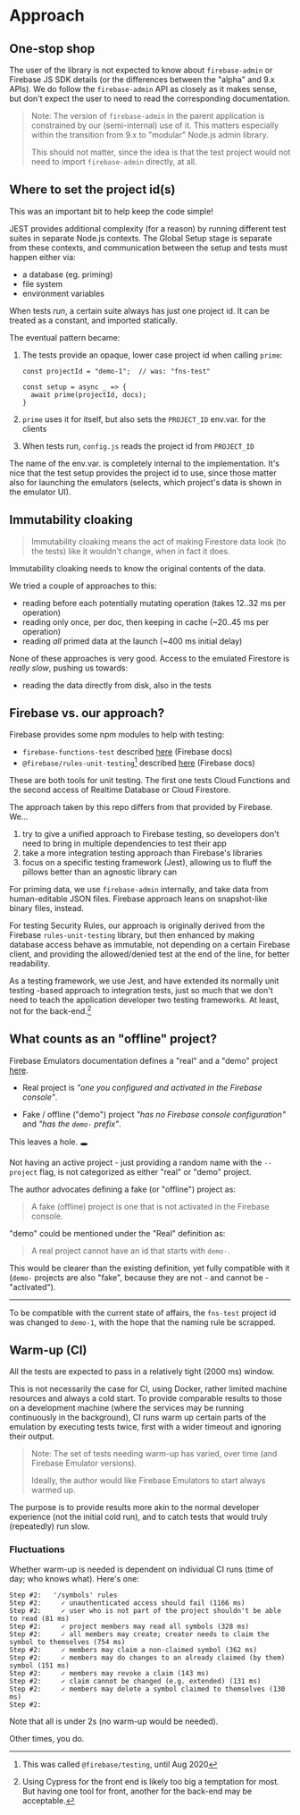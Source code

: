 # Approach

## One-stop shop

The user of the library is not expected to know about `firebase-admin` or Firebase JS SDK details (or the differences between the "alpha" and 9.x APIs). We do follow the `firebase-admin` API as closely as it makes sense, but don't expect the user to need to read the corresponding documentation.

>Note: The version of `firebase-admin` in the parent application is constrained by our (semi-internal) use of it. This matters especially within the transition from 9.x to "modular" Node.js admin library.
>
>This should not matter, since the idea is that the test project would not need to import `firebase-admin` directly, at all.


<!-- phasing out...
## Where to prime the data

This is very self-evident, in hindsight.

During development, functions test data was primed *at the launch of the emulator*. 

Now, tests themselves prime the data as part of their setup. This means:

- running tests is consistent - they always have the same initial dataset
- one can change the dataset (this happens rarely, but..) and not need to restart the emulators

You probably should stick with this setup.
-->

## Where to set the project id(s)

This was an important bit to help keep the code simple!

JEST provides additional complexity (for a reason) by running different test suites in separate Node.js contexts. The Global Setup stage is separate from these contexts, and communication between the setup and tests must happen either via:

- a database (eg. priming)
- file system
- environment variables

When tests *run*, a certain suite always has just one project id. It can be treated as a constant, and imported statically.

The eventual pattern became:

1. The tests provide an opaque, lower case project id when calling `prime`:

   ```
   const projectId = "demo-1";  // was: "fns-test"
   
   const setup = async _ => {
     await prime(projectId, docs);
   }
   ```

2. `prime` uses it for itself, but also sets the `PROJECT_ID` env.var. for the clients
3. When tests run, `config.js` reads the project id from `PROJECT_ID`

The name of the env.var. is completely internal to the implementation. It's nice that the test setup provides the project id to use, since those matter also for launching the emulators (selects, which project's data is shown in the emulator UI).


## Immutability cloaking

>Immutability cloaking means the act of making Firestore data look (to the tests) like it wouldn't change, when in fact it does.

Immutability cloaking needs to know the original contents of the data.

We tried a couple of approaches to this:

- reading before each potentially mutating operation (takes 12..32 ms per operation)
- reading only once, per doc, then keeping in cache (~20..45 ms per operation) <!-- no idea why the timing is different than above -->
- reading *all* primed data at the launch (~400 ms initial delay)

None of these approaches is very good. Access to the emulated Firestore is *really slow*, pushing us towards:

- reading the data directly from disk, also in the tests


## Firebase vs. our approach?

Firebase provides some npm modules to help with testing:

- `firebase-functions-test` described [here](https://firebase.google.com/docs/functions/unit-testing) (Firebase docs)
- `@firebase/rules-unit-testing`[^1] described [here](https://firebase.google.com/docs/rules/unit-tests) (Firebase docs)

[^1]: This was called `@firebase/testing`, until Aug 2020

These are both tools for unit testing. The first one tests Cloud Functions and the second access of Realtime Database or Cloud Firestore.

The approach taken by this repo differs from that provided by Firebase. We...

1. try to give a unified approach to Firebase testing, so developers don't need to bring in multiple dependencies to test their app
2. take a more integration testing approach than Firebase's libraries 
3. focus on a specific testing framework (Jest), allowing us to fluff the pillows better than an agnostic library can

For priming data, we use `firebase-admin` internally, and take data from human-editable JSON files. Firebase approach leans on snapshot-like binary files, instead.

For testing Security Rules, our approach is originally derived from the Firebase `rules-unit-testing` library, but then enhanced by making database access behave as immutable, not depending on a certain Firebase client, and providing the allowed/denied test at the end of the line, for better readability.

As a testing framework, we use Jest, and have extended its normally unit testing -based approach to integration tests, just so much that we don't need to teach the application developer two testing frameworks. At least, not for the back-end.[^2]

[^2]: Using Cypress for the front end is likely too big a temptation for most. But having one tool for front, another for the back-end may be acceptable.


## What counts as an "offline" project?

Firebase Emulators documentation defines a "real" and a "demo" project [here](https://firebase.google.cn/docs/emulator-suite/connect_functions?hl=en&%3Bauthuser=3&authuser=3#choose_a_firebase_project).

- Real project is *"one you configured and activated in the Firebase console"*.

- Fake / offline ("demo") project *"has no Firebase console configuration"* and *"has the `demo-` prefix"*.

This leaves a hole. 🕳 

Not having an active project - just providing a random name with the `--project` flag, is not categorized as either "real" or "demo" project.

The author advocates defining a fake (or "offline") project as:

>A fake (offline) project is one that is not activated in the Firebase console.

"demo" could be mentioned under the "Real" definition as:

>A real project cannot have an id that starts with `demo-`.

This would be clearer than the existing definition, yet fully compatible with it (`demo-` projects are also "fake", because they are not - and cannot be - "activated").

---

To be compatible with the current state of affairs, the `fns-test` project id was changed to `demo-1`, with the hope that the naming rule be scrapped.


## Warm-up (CI)

All the tests are expected to pass in a relatively tight (2000 ms) window.

This is not necessarily the case for CI, using Docker, rather limited machine resources and always a cold start. To provide comparable results to those on a development machine (where the services may be running continuously in the background), CI runs warm up certain parts of the emulation by executing tests twice, first with a wider timeout and ignoring their output.

>Note: The set of tests needing warm-up has varied, over time (and Firebase Emulator versions). 
>
>Ideally, the author would like Firebase Emulators to start always warmed up.

The purpose is to provide results more akin to the normal developer experience (not the initial cold run), and to catch tests that would truly (repeatedly) run slow.

### Fluctuations

Whether warm-up is needed is dependent on individual CI runs (time of day; who knows what). Here's one:

```
Step #2:   '/symbols' rules
Step #2:     ✓ unauthenticated access should fail (1166 ms)
Step #2:     ✓ user who is not part of the project shouldn't be able to read (81 ms)
Step #2:     ✓ project members may read all symbols (328 ms)
Step #2:     ✓ all members may create; creator needs to claim the symbol to themselves (754 ms)
Step #2:     ✓ members may claim a non-claimed symbol (362 ms)
Step #2:     ✓ members may do changes to an already claimed (by them) symbol (151 ms)
Step #2:     ✓ members may revoke a claim (143 ms)
Step #2:     ✓ claim cannot be changed (e.g. extended) (131 ms)
Step #2:     ✓ members may delete a symbol claimed to themselves (130 ms)
Step #2: 
```

Note that all is under 2s (no warm-up would be needed).

Other times, you do.
